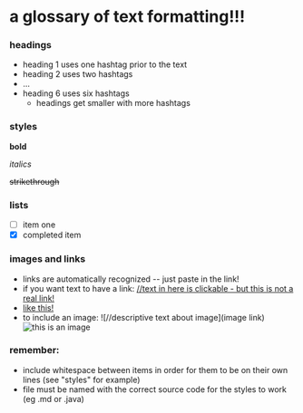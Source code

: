 # a glossary of text formatting!!!

### headings
- heading 1 uses one hashtag prior to the text
- heading 2 uses two hashtags
- ...
- heading 6 uses six hashtags
  - headings get smaller with more hashtags
  
### styles
**bold**

*italics*

~~strikethrough~~
  
### lists
- [ ] item one
- [x] completed item

### images and links
- links are automatically recognized -- just paste in the link!
- if you want text to have a link: [//text in here is clickable - but this is not a real link!](link)
- [like this!](https://images-na.ssl-images-amazon.com/images/I/51a8L-dlWzL._UX385_.jpg)
- to include an image: ![//descriptive text about image](image link)
![this is an image](https://images.mentalfloss.com/sites/default/files/styles/mf_image_16x9/public/istock-146773846.jpg?itok=nWr9VNqW&resize=1100x1100)

### remember:
- include whitespace between items in order for them to be on their own lines (see "styles" for example)
- file must be named with the correct source code for the styles to work (eg .md or .java)
